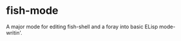 fish-mode
=========

A major mode for editing fish-shell and a foray into basic ELisp mode-writin'.
